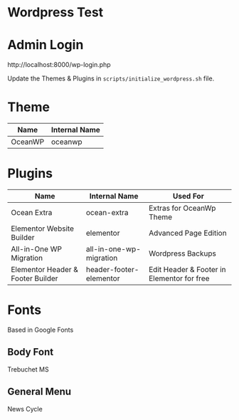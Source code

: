 # Wordpress Test
# Admin Login
  http://localhost:8000/wp-login.php

Update the Themes & Plugins in `scripts/initialize_wordpress.sh` file.

# Theme
| Name | Internal Name|
| - | - |
| OceanWP | oceanwp |


# Plugins
| Name | Internal Name| Used For |
| - | - | - |
| Ocean Extra | ocean-extra | Extras for OceanWp Theme |
| Elementor Website Builder | elementor | Advanced Page Edition|
| All-in-One WP Migration | all-in-one-wp-migration | Wordpress Backups |
| Elementor Header & Footer Builder | header-footer-elementor | Edit Header & Footer in Elementor for free|

# Fonts
Based in Google Fonts

## Body Font
  Trebuchet MS

## General Menu
  News Cycle
